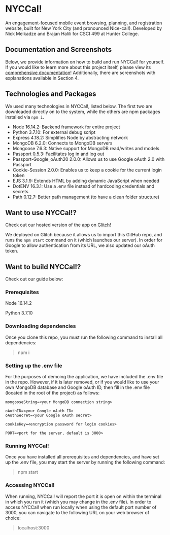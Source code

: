 # NYCCal!
An engagement-focused mobile event browsing, planning, and registration website, built for New York City (and pronounced Nice-cal!). Developed by Nick Melkadze and Brajan Halili for CSCI 499 at Hunter College.

## Documentation and Screenshots
Below, we provide information on how to build and run NYCCal! for yourself. If you would like to learn more about this project itself, please view its [comprehensive documentation](https://github.com/melkadze/NYCCal/blob/main/Final%20Documentation%20—%20NYCCal!.pdf)! Additionally, there are screenshots with explanations available in Section 4.

## Technologies and Packages
We used many technologies in NYCCal!, listed below. The first two are downloaded directly on to the system, while the others are npm packages installed via `npm i`.
 - Node 16.14.2: Backend framework for entire project
 - Python 3.7.10: For external debug script
 - Express 4.18.2: Simplifies Node by abstracting network
 - MongoDB 6.2.0: Connects to MongoDB servers
 - Mongoose 7.6.3: Native support for MongoDB read/writes and models
 - Passport 0.5.3: Facilitates log in and log out
 - Passport-Google_oAuth20 2.0.0: Allows us to use Google oAuth 2.0 with Passport
 - Cookie-Session 2.0.0: Enables us to keep a cookie for the current login token
 - EJS 3.1.9: Extends HTML by adding dynamic JavaScript when needed
 - DotENV 16.3.1: Use a .env file instead of hardcoding credentials and secrets
 - Path 0.12.7: Better path management (to have a clean folder structure)

## Want to use NYCCal!?
Check out our hosted version of the app on [Glitch](https://nyccal.glitch.me)!

We deployed on Glitch because it allows us to import this GitHub repo, and runs the `npm start` command on it (which launches our server). In order for Google to allow authentication from its URL, we also updated our oAuth token. 

## Want to build NYCCal!?
Check out our guide below:

### Prerequisites
Node 16.14.2

Python 3.7.10

### Downloading dependencies
Once you clone this repo, you must run the following command to install all dependencies:
> npm i


### Setting up the .env file
For the purposes of demoing the application, we have included the .env file in the repo. However, if it is later removed, or if you would like to use your own MongoDB database and Google oAuth ID, then fill in the .env file (located in the root of the project) as follows:

```
mongooseString=<your MongoDB connection string>

oAuthID=<your Google oAuth ID>
oAuthSecret=<your Google oAuth secret>

cookieKey=<encryption password for login cookies>

PORT=<port for the server, default is 3000>
```

### Running NYCCal!
Once you have installed all prerequisites and dependencies, and have set up the .env file, you may start the server by running the following command:
> npm start

### Accessing NYCCal!
When running, NYCCal! will report the port it is open on within the terminal in which you run it (which you may change in the .env file). In order to access NYCCal! when run locally when using the default port number of 3000, you can navigate to the following URL on your web browser of choice:
> localhost:3000
